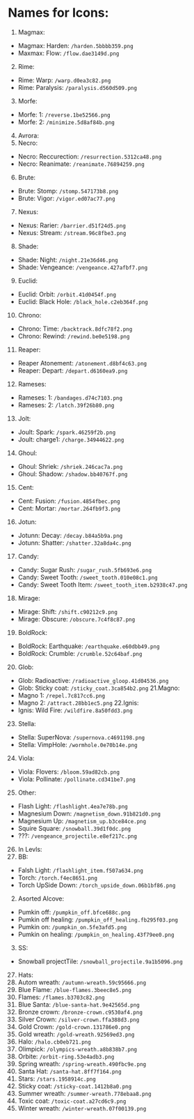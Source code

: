 # Names for Icons:
 1. Magmax:
  * Magmax: Harden: `/harden.5bbbb359.png`
  * Maxmax: Flow: `/flow.dae3149d.png`
 2. Rime:
  * Rime: Warp: `/warp.d0ea3c82.png`
  * Rime: Paralysis: `/paralysis.d560d509.png`
 3. Morfe:
  * Morfe: 1: `/reverse.1be52566.png`
  * Morfe: 2: `/minimize.5d8af84b.png`
 4. Avrora:
 5. Necro:
  * Necro: Reccurection: `/resurrection.5312ca48.png`
  * Necro: Reanimate: `/reanimate.76894259.png`
 6. Brute:
  * Brute: Stomp: `/stomp.547173b8.png`
  * Brute: Vigor: `/vigor.ed07ac77.png`
 7. Nexus:
  * Nexus: Rarier: `/barrier.d51f24d5.png`
  * Nexus: Stream: `/stream.96c8fbe3.png`
 8. Shade:
  * Shade: Night: `/night.21e36d46.png`
  * Shade: Vengeance: `/vengeance.427afbf7.png`
 9. Euclid:
  * Euclid: Orbit: `/orbit.41d0454f.png`
  * Euclid: Black Hole: `/black_hole.c2eb364f.png`
 10. Chrono:
  * Chrono: Time: `/backtrack.8dfc78f2.png`
  * Chrono: Rewind: `/rewind.be0e5198.png`
 11. Reaper:
  * Reaper Atonement: `/atonement.d8bf4c63.png`
  * Reaper: Depart: `/depart.d6160ea9.png`
 12. Rameses:
  * Rameses: 1: `/bandages.d74c7103.png`
  * Rameses: 2: `/latch.39f26b80.png`
 13. Jolt:
  * Joult: Spark: `/spark.46259f2b.png`
  * Joult: charge1: `/charge.34944622.png`
 14. Ghoul:
  * Ghoul: Shriek: `/shriek.246cac7a.png`
  * Ghoul: Shadow: `/shadow.bb40767f.png`
 15. Cent:
  * Cent: Fusion: `/fusion.4854fbec.png`
  * Cent: Mortar: `/mortar.264fb9f3.png`
 16. Jotun:
  * Jotunn: Decay: `/decay.b84a5b9a.png`
  * Jotunn: Shatter: `/shatter.32a8da4c.png`
 17. Candy:
  * Candy: Sugar Rush: `/sugar_rush.5fb693e6.png`
  * Candy: Sweet Tooth: `/sweet_tooth.010e08c1.png`
  * Candy: Sweet Tooth Item: `/sweet_tooth_item.b2938c47.png`
 18. Mirage:
  * Mirage: Shift: `/shift.c90212c9.png`
  * Mirage: Obscure: `/obscure.7c4f8c87.png`
 19. BoldRock:
  * BoldRock: Earthquake: `/earthquake.e60dbb49.png`
  * BoldRock: Crumble: `/crumble.52c64baf.png`
 20. Glob:
  * Glob: Radioactive: `/radioactive_gloop.41d04536.png`
  * Glob: Sticky coat: `/sticky_coat.3ca854b2.png`
 21.Magno:
  * Magno 1: `/repel.7c817cc6.png`
  * Magno 2: `/attract.28bb1ec5.png`
 22.Ignis:
  * Ignis: Wild Fire: `/wildfire.8a50fdd3.png`
 23. Stella:
  * Stella: SuperNova: `/supernova.c4691198.png`
  * Stella: VimpHole: `/wormhole.0e70b14e.png`
 24. Viola:
  * Viola: Flovers: `/bloom.59ad82cb.png`
  * Viola: Pollinate: `/pollinate.cd341be7.png`
 25. Other:
  * Flash Light: `/flashlight.4ea7e78b.png`
  * Magnesium Down: `/magnetism_down.91b821d0.png`
  * Magnesium Up: `/magnetism_up.b3ce84ce.png`
  * Squire Square: `/snowball.39d1f0dc.png`
  * ???: `/vengeance_projectile.e8ef217c.png`
 26. In Levls:
  1. BB:
   * Falsh Light: `/flashlight_item.f507a634.png`
   * Torch: `/torch.f4ec8651.png`
   * Torch UpSide Down: `/torch_upside_down.06b1bf86.png`
  2. Asorted Alcove:
   * Pumkin off: `/pumpkin_off.bfce688c.png`
   * Pumkin off healing: `/pumpkin_off_healing.fb295f03.png`
   * Pumkin on: `/pumpkin_on.5fe3afd5.png`
   * Pumkin on healing: `/pumpkin_on_healing.43f79ee0.png`
  3. SS:
   * Snowball projectTile: `/snowball_projectile.9a1b5096.png`
 27. Hats:
  1. Autom wreath: `/autumn-wreath.59c95666.png`
  2. Blue Flame: `/blue-flames.3beec8e5.png`
  3. Flames: `/flames.b3703c82.png`
  4. Blue Santa: `/blue-santa-hat.9e42565d.png`
  5. Bronze crown: `/bronze-crown.c9530af4.png`
  6. Silver Crown: `/silver-crown.ffa388d3.png`
  7. Gold Crown: `/gold-crown.131786e0.png`
  8. Gold wreath: `/gold-wreath.92569ed3.png`
  9. Halo: `/halo.cb0eb721.png`
  10. Olimpick: `/olympics-wreath.a8b838b7.png`
  11. Orbite: `/orbit-ring.53e4adb3.png`
  12. Spring wreath: `/spring-wreath.490fbc9e.png`
  13. Santa Hat: `/santa-hat.8ff7f164.png`
  14. Stars: `/stars.1958914c.png`
  15. Sticky coat: `/sticky-coat.1412b8a0.png`
  16. Summer wreath: `/summer-wreath.778ebaa8.png`
  17. Toxic coat: `/toxic-coat.a27cd6c9.png`
  18. Winter wreath: `/winter-wreath.07f00139.png`
